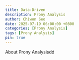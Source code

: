 ```yaml
---
title: Data-Driven
description: Prony Analysis
author: Chiwon Seo
date: 2025-07-19 06:00:00 +0800
categories: [Prony Analysis]
tags: [Prony Analysis]
pin: true
---
```


About Prony Analysisdd